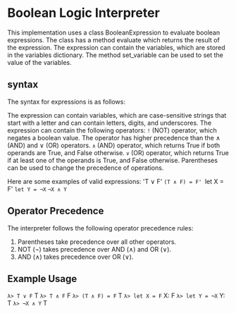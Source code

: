 # Boolean Logic Interpreter

This implementation uses a class BooleanExpression to evaluate boolean expressions.
The class has a method evaluate which returns the result of the expression. The expression can contain the variables, which are stored in the variables dictionary.
The method set_variable can be used to set the value of the variables.

## syntax

The syntax for expressions is as follows:

The expression can contain variables, which are case-sensitive strings that start with a letter and can contain letters, digits, and underscores.
The expression can contain the following operators:
`!` (NOT) operator, which negates a boolean value. The operator has higher precedence than the ∧ (AND) and ∨ (OR) operators.
`∧` (AND) operator, which returns True if both operands are True, and False otherwise.
`∨` (OR) operator, which returns True if at least one of the operands is True, and False otherwise.
Parentheses can be used to change the precedence of operations.

Here are some examples of valid expressions:
'T ∨ F'
`(T ∧ F) = F'
`let X = F'
`let Y = ¬X`
`¬X ∧ Y`

## Operator Precedence

The interpreter follows the following operator precedence rules:

1. Parentheses take precedence over all other operators.
2. NOT (¬) takes precedence over AND (∧) and OR (∨).
3. AND (∧) takes precedence over OR (∨).

## Example Usage

`λ> T ∨ F`
T
`λ> T ∧ F`
F
`λ> (T ∧ F) = F`
T
`λ> let X = F`
X: F
`λ> let Y = ¬X`
Y: T
`λ> ¬X ∧ Y`
T
